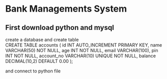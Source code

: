# Bank Managements System

## First download python and mysql 

create a database and create table 
<br>
CREATE TABLE accounts (
    id INT AUTO_INCREMENT PRIMARY KEY,
    name VARCHAR(50) NOT NULL,
    age INT NOT NULL,
    email VARCHAR(100),
    pin INT NOT NULL,
    account_no VARCHAR(10) UNIQUE NOT NULL,
    balance DECIMAL(10,2) DEFAULT 0.00
);

and connect to python file 
